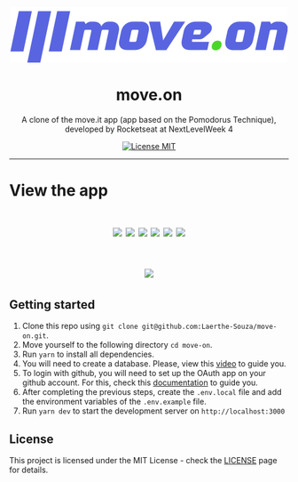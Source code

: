 <h1 align="center">
  </br>
  <img src="./public/logo-full.svg" />
  </br>
  </br>
  move.on
</h1>

<p align="center">A clone of the move.it app (app based on the Pomodorus Technique), developed by Rocketseat at NextLevelWeek 4</p>

<p align="center">
  <a href="https://opensource.org/licenses/MIT">
    <img src="https://img.shields.io/badge/License-MIT-blue.svg" alt="License MIT">
  </a>
</p>

<hr />

# View the app

<h1 align="center">
  <img width="250px" src="https://i.ibb.co/m55ZThg/Captura-de-Tela-19.png" />
  <img width="250px" src="https://i.ibb.co/cFbB0ny/Captura-de-Tela-14.png" />
  <img width="250px" src="https://i.ibb.co/GtQjGhG/Captura-de-Tela-15.png" />
  <img width="250px" src="https://i.ibb.co/S6ShY5r/Captura-de-Tela-20.png" />
  <img width="250px" src="https://i.ibb.co/RSpYtPQ/Captura-de-Tela-17.png" />
  <img width="250px" src="https://i.ibb.co/KVS6nTw/Captura-de-Tela-18.png" />
</h1>

<h1 align="center">
  <img width="900px" src="https://s4.gifyu.com/images/c33e61be520047deb38084b2b13b0e7d01_39_19.gif" />
</h1>

## Getting started

1. Clone this repo using `git clone git@github.com:Laerthe-Souza/move-on.git`.
2. Move yourself to the following directory `cd move-on`.
3. Run `yarn` to install all dependencies.
4. You will need to create a database. Please, view this [video](https://www.youtube.com/watch?v=Cz55Jmhfw84&t=1624s) to guide you.
5. To login with github, you will need to set up the OAuth app on your github account. For this, check this [documentation](https://docs.github.com/pt/developers/apps/creating-an-oauth-app) to guide you.
6. After completing the previous steps, create the `.env.local` file and add the environment variables of the `.env.example` file.
7. Run `yarn dev` to start the development server on `http://localhost:3000`

## License

This project is licensed under the MIT License - check the [LICENSE](https://opensource.org/licenses/MIT) page for details.
